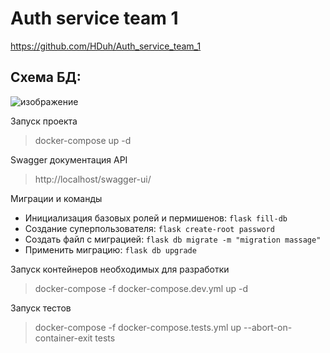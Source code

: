 # Auth service team 1
https://github.com/HDuh/Auth_service_team_1

## Схема БД:

![изображение](https://user-images.githubusercontent.com/66841202/192105634-dd904822-c824-4242-92d4-e4c6d427d104.png)

Запуск проекта
> docker-compose up -d

Swagger документация API
> http://localhost/swagger-ui/

Миграции и команды
 - Инициализация базовых ролей и пермишенов: `flask fill-db`
 - Создание суперпользователя: `flask create-root password`
 - Создать файл с миграцией: `flask db migrate -m "migration massage"`
 - Применить миграцию: `flask db upgrade`

Запуск контейнеров необходимых для разработки
> docker-compose -f docker-compose.dev.yml up -d 

Запуск тестов
> docker-compose -f docker-compose.tests.yml up --abort-on-container-exit tests
